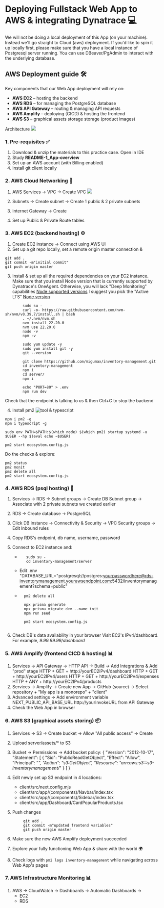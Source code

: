 # Deploying Fullstack Web App to AWS & integrating Dynatrace 💻

We will not be doing a local deployment of this App (on your machine).
Instead we'll go straight to Cloud (aws) deployment.
If you'd like to spin it up locally first, please make sure that you have a local instance of Postgresql server running. You can use DBeaver/PgAdmin to interact with the underlying database.

## AWS Deployment guide 🛠️

Key components that our Web App deployment will rely on:
- **AWS EC2** – hosting the backend
- **AWS RDS** – for managing the PostgreSQL database
- **AWS API Gateway** – routing & managing API requests
- **AWS Amplify** – deploying (CICD) & hosting the frontend
- **AWS S3** – graphical assets storage storage (product images)


Architecture
![](server/assets/documentation/AWS_WebApp_Architecture.jpg)


### 1. Pre-requisites ✅

1. Download & unzip the materials to this practice case. Open in IDE
2. Study **README-1_App-overview**
3. Set up an AWS account (with Billing enabled)
4. Install git client locally


### 2. AWS Cloud Networking 🛜
1. AWS Services -> VPC -> Create VPC
![](server/assets/documentation/vpc.png)

2. Subnets -> Create subnet -> Create 1 public & 2 private subnets

3. Internet Gateway -> Create

4. Set up Public & Private Route tables


### 3. AWS EC2 (backend hosting) ⚙️
1. Create EC2 instance -> Connect using AWS UI
2. Set up a git repo locally, set a remote origin master connection &

```shell
git add .
git commit -m"initial commit"
git push origin master
```

3. Install & set up all the required dependencies on your EC2 instance.
   Make sure that you install Node version that is currently supported by Dynatrace's OneAgent. Otherwise, you will lack "Deep Monitoring" capabilities
   [Node supported versions](https://docs.dynatrace.com/docs/ingest-from/technology-support/application-software/nodejs)
   I suggest you pick the "Active LTS" [Node version](https://nodejs.org/en/about/previous-releases)

```shell
        sudo su -
        curl -o- https://raw.githubusercontent.com/nvm-sh/nvm/v0.39.7/install.sh | bash
        . ~/.nvm/nvm.sh
        nvm install 22.20.0
        nvm use 22.20.0
        node -v
        npm -v

        sudo yum update -y
        sudo yum install git -y
        git --version

        git clone https://github.com/migumax/inventory-management.git
        cd inventory-management
        npm i
        cd server/
        npm i

        echo "PORT=80" > .env
        npm run dev
```
Check that the endpoint is talking to us & then Ctrl+C to stop the backend

4. Install pm2 ![tool](https://pm2.keymetrics.io/docs/usage/quick-start/) & typescript
```shell
npm i pm2 -g
npm i typescript -g

sudo env PATH=$PATH:$(which node) $(which pm2) startup systemd -u $USER --hp $(eval echo ~$USER)

pm2 start ecosystem.config.js
```

Do the checks & explore:
```shell
pm2 status
pm2 monit
pm2 delete all
pm2 start ecosystem.config.js
```

### 4. AWS RDS (psql hosting) 📀
1. Services -> RDS -> Subnet groups -> Create DB Subnet group -> Associate with 2 private subnets we created earlier
   
2. RDS -> Create database -> PostgreSQL
   
3. Click DB instance -> Connectivity & Security -> VPC Security groups -> Edit Inbound rules

4. Copy RDS's endpoint, db name, username, password

5. Connect to EC2 instance and:
   - ```shell
        sudo su -
        cd inventory-management/server
        ```
   - Edit .env
        "DATABASE_URL="postgresql://postgres:yourpasswordhere@rds-inventorymanagement.yourawsendpoint.com:5432/inventorymanagement?schema=public"
    - ```shell
        pm2 delete all

        npx prisma generate
        npx prisma migrate dev --name init
        npm run seed

        pm2 start ecosystem.config.js
        
        ```
6. Check DB's data availability in your browser
Visit EC2's IPv4/dashboard.
For example, 
*9.99.99.99/dashboard*


### 5. AWS Amplify (frontend CICD & hosting) 📊
1. Services -> API Gateway -> HTTP API -> Build -> Add Integrations & Add "prod" stage
HTTP + GET + http://yourEC2IPv4/dashboard
HTTP + GET + http://yourEC2IPv4/users
HTTP + GET + http://yourEC2IPv4/expenses
HTTP + ANY + http://yourEC2IPv4/products
2. Services -> Amplify -> Create new App -> GitHub (source) -> Select repository + "My app is a monorepo" + "client"
3. Advanced settings -> Add environment variable
NEXT_PUBLIC_API_BASE_URL
http://yourInvokeURL from API Gateway
4. Check the Web App in browser

### 6. AWS S3 (graphical assets storing) 📦
1. Services -> S3 -> Create bucket -> Allow "All public access" -> Create
2. Upload server/assets/* to S3
3. Bucket -> Permissions -> Add bucket policy:
   {
    "Version": "2012-10-17",
    "Statement": [
        {
            "Sid": "PublicReadGetObject",
            "Effect": "Allow",
            "Principal": "*",
            "Action": "s3:GetObject",
            "Resource": "arn:aws:s3:::s3-inventorymanagement/*"
        }
    ]
   }
4. Edit newly set up S3 endpoint in 4 locations:
   
   * client/src/next.config.mjs
   * client/src/app/(components)/Navbar/index.tsx
   * client/src/app/(components)/Sidebar/index.tsx
   * client/src/app/Dashboard/CardPopularProducts.tsx

5. Push changes
   ```shell
        git add .
        git commit -m"updated frontend variables"
        git push origin master
   ```

6. Make sure the new AWS Amplify deployment succeeded

7. Explore your fully functioning Web App & share with the world 🌍

8. Check logs with `pm2 logs inventory-management` while navigating across Web App's pages

### 7. AWS Infrastructure Monitoring  📊
1. AWS -> CloudWatch -> Dashboards -> Automatic Dashboards ->
   * EC2
   * RDS